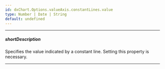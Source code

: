 ```yaml
---
id: dxChart.Options.valueAxis.constantLines.value
type: Number | Date | String
default: undefined
---
```

---
##### shortDescription
Specifies the value indicated by a constant line. Setting this property is necessary.

---
